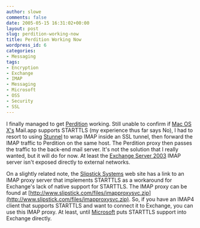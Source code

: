 ```yaml
---
author: slowe
comments: false
date: 2005-05-15 16:31:02+00:00
layout: post
slug: perdition-working-now
title: Perdition Working Now
wordpress_id: 6
categories:
- Messaging
tags:
- Encryption
- Exchange
- IMAP
- Messaging
- Microsoft
- OSS
- Security
- SSL
---
```


I finally managed to get [Perdition](http://www.vergenet.net/linux/perdition/) working. Still unable to confirm if [Mac OS X's](http://www.apple.com/macosx/) Mail.app supports STARTTLS (my experience thus far says No), I had to resort to using [Stunnel](http://stunnel.mirt.net/index.html) to wrap IMAP inside an SSL tunnel, then forward the IMAP traffic to Perdition on the same host. The Perdition proxy then passes the traffic to the back-end mail server. It's not the solution that I really wanted, but it will do for now. At least the [Exchange Server 2003](http://www.microsoft.com/exchange/) IMAP server isn't exposed directly to external networks.

On a slightly related note, the [Slipstick Systems](http://www.slipstick.com/) web site has a link to an IMAP proxy server that implements STARTTLS as a workaround for Exchange's lack of native support for STARTTLS. The IMAP proxy can be found at [http://www.slipstick.com/files/imapproxysvc.zip](http://www.slipstick.com/files/imapproxysvc.zip). So, if you have an IMAP4 client that supports STARTTLS and want to connect it to Exchange, you can use this IMAP proxy. At least, until [Microsoft](http://www.microsoft.com/) puts STARTTLS support into Exchange directly.
